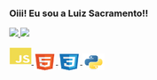 ### Oiii! Eu sou a Luiz Sacramento!!
 <div>
  <a href="https://github.com/LuizSacramento">
  <img height="150em" src="https://github-readme-stats.vercel.app/api?username=LuizSacramento&show_icons=true&theme=dark&include_all_commits=true&count_private=true"/>
  <img height="150em" src="https://github-readme-stats.vercel.app/api/top-langs/?username=LuizSacramento&layout=compact&langs_count=7&theme=dark"/>
</div>
<div style="display: inline_block"><br>
  <img align="bottom" alt="Rafa-Js" height="30" width="40" src="https://raw.githubusercontent.com/devicons/devicon/master/icons/javascript/javascript-plain.svg">
  <img align="center" alt="Rafa-HTML" height="30" width="40" src="https://raw.githubusercontent.com/devicons/devicon/master/icons/html5/html5-original.svg">
  <img align="center" alt="Rafa-CSS" height="30" width="40" src="https://raw.githubusercontent.com/devicons/devicon/master/icons/css3/css3-original.svg">
  <img align="center" alt="Rafa-Python" height="30" width="40" src="https://raw.githubusercontent.com/devicons/devicon/master/icons/python/python-original.svg">
